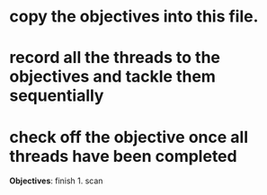 # copy the objectives into this file.
# record all the threads to the objectives and tackle them sequentially
# check off the objective once all threads have been completed

**Objectives**:
finish 1. scan